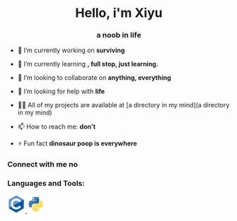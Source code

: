 <h1 align="center">Hello, i'm Xiyu</h1>
<h3 align="center">a noob in life</h3>

- 🔭 I’m currently working on **surviving**

- 🌱 I’m currently learning **, full stop, just learning.**

- 👯 I’m looking to collaborate on **anything, everything**

- 🤝 I’m looking for help with **life**

- 👨‍💻 All of my projects are available at [a directory in my mind](a directory in my mind)

- 📫 How to reach me: **don't**

- ⚡ Fun fact **dinosaur poop is everywhere**

<h3 align="left">Connect with me no</h3>
<p align="left">
</p>

<h3 align="left">Languages and Tools:</h3>
<p align="left"> <a href="https://www.cprogramming.com/" target="_blank" rel="noreferrer"> <img src="https://raw.githubusercontent.com/devicons/devicon/master/icons/c/c-original.svg" alt="c" width="40" height="40"/> </a> <a href="https://www.python.org" target="_blank" rel="noreferrer"> <img src="https://raw.githubusercontent.com/devicons/devicon/master/icons/python/python-original.svg" alt="python" width="40" height="40"/> </a> </p>
